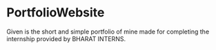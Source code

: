 # PortfolioWebsite
Given is the short and simple portfolio of mine made for completing the internship provided by BHARAT INTERNS.
